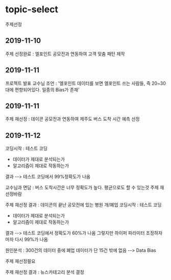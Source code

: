 # topic-select
주제선정



## 2019-11-10
 주제 선정완료 : 엘포인트 공모전과 연동하여 고객 맞춤 패턴 제작
 
 
## 2019-11-11
  프로젝트 발표
  교수님 조언 : '엘포인트 데이터를 보면 엘포인트 쓰는 사람들, 즉 20~30대에 편향되어있다. 일종의 Bias가 존재'
  
  
## 2019-11-11
  주제 재선정 : 데이콘 공모전과 연동하여 제주도 버스 도착 시간 예측 선정
  
## 2019-11-12
  코딩시작 : 테스트 코딩
  - 데이터가 제대로 분석되는가
  - 알고리즘이 제대로 작동하는가
  
  결과 --> 테스트 코딩에서 99%정확도가 나옴
  
  교수님과 면담 : 버스 도착시간은 너무 정확도가 높다. 평균으로도 할 수 있는것 주제 재선정바람
  
  
  주제 재선정 결과 : 데이콘의 끝난 공모전에 있는 병원 개/폐업
   코딩시작 : 테스트 코딩
  - 데이터가 제대로 분석되는가
  - 알고리즘이 제대로 작동하는가
  
  결과 --> 테스트 코딩에서 정확도가 60%가 나옴
  그렇지만 하이퍼 파라미터 조정하자마자 다시 99%가 나옴
  
  원인분석 : 300건의 데이터 중에 폐업 데이터가 단 15건 밖에 없음 --> Data Bias
  
  주제 재선정필요
  
  주제 재선정 결과 : 뉴스카테고리 분석 결정
